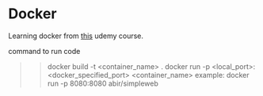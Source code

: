 # Docker
Learning docker from [this](https://www.udemy.com/course/docker-and-kubernetes-the-complete-guide/) udemy course.

command to run code

>> docker build -t <container_name> .
>> docker run -p <local_port>:<docker_specified_port> <container_name>
  example:
    docker run -p 8080:8080 abir/simpleweb
